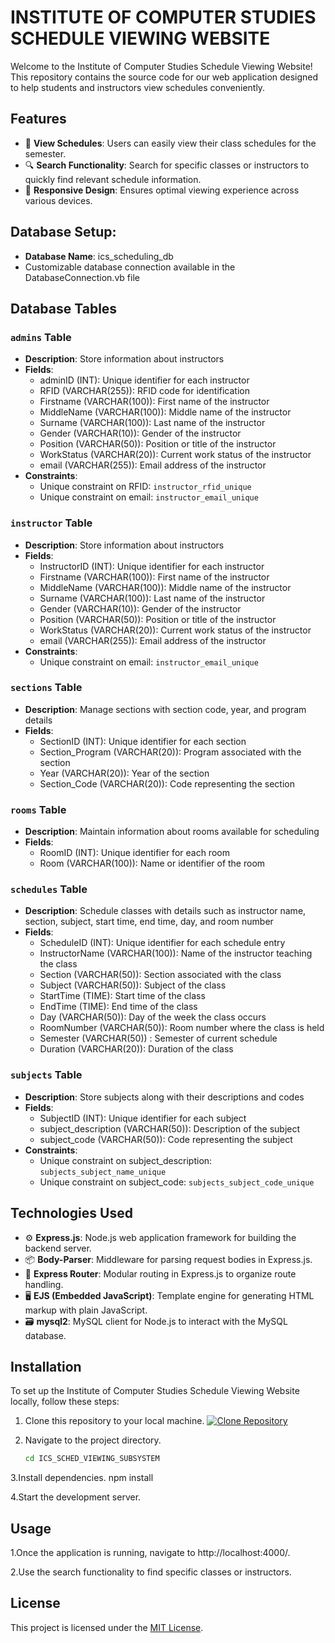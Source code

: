 # INSTITUTE OF COMPUTER STUDIES SCHEDULE VIEWING WEBSITE

Welcome to the Institute of Computer Studies Schedule Viewing Website! This repository contains the source code for our web application designed to help students and instructors view schedules conveniently.

## Features

- 📅 **View Schedules**: Users can easily view their class schedules for the semester.
- 🔍 **Search Functionality**: Search for specific classes or instructors to quickly find relevant schedule information.
- 📱 **Responsive Design**: Ensures optimal viewing experience across various devices.

## Database Setup:
- **Database Name**: ics_scheduling_db
- Customizable database connection available in the DatabaseConnection.vb file

## Database Tables

### `admins` Table
- **Description**: Store information about instructors
- **Fields**: 
    - adminID (INT): Unique identifier for each instructor
    - RFID (VARCHAR(255)): RFID code for identification
    - Firstname (VARCHAR(100)): First name of the instructor
    - MiddleName (VARCHAR(100)): Middle name of the instructor
    - Surname (VARCHAR(100)): Last name of the instructor
    - Gender (VARCHAR(10)): Gender of the instructor
    - Position (VARCHAR(50)): Position or title of the instructor
    - WorkStatus (VARCHAR(20)): Current work status of the instructor
    - email (VARCHAR(255)): Email address of the instructor
- **Constraints**: 
    - Unique constraint on RFID: `instructor_rfid_unique`
    - Unique constraint on email: `instructor_email_unique`

### `instructor` Table
- **Description**: Store information about instructors
- **Fields**: 
    - InstructorID (INT): Unique identifier for each instructor
    - Firstname (VARCHAR(100)): First name of the instructor
    - MiddleName (VARCHAR(100)): Middle name of the instructor
    - Surname (VARCHAR(100)): Last name of the instructor
    - Gender (VARCHAR(10)): Gender of the instructor
    - Position (VARCHAR(50)): Position or title of the instructor
    - WorkStatus (VARCHAR(20)): Current work status of the instructor
    - email (VARCHAR(255)): Email address of the instructor
- **Constraints**: 
    - Unique constraint on email: `instructor_email_unique`

### `sections` Table
- **Description**: Manage sections with section code, year, and program details
- **Fields**:
    - SectionID (INT): Unique identifier for each section
    - Section_Program (VARCHAR(20)): Program associated with the section
    - Year (VARCHAR(20)): Year of the section
    - Section_Code (VARCHAR(20)): Code representing the section

### `rooms` Table
- **Description**: Maintain information about rooms available for scheduling
- **Fields**:
    - RoomID (INT): Unique identifier for each room
    - Room (VARCHAR(100)): Name or identifier of the room

### `schedules` Table
- **Description**: Schedule classes with details such as instructor name, section, subject, start time, end time, day, and room number
- **Fields**:
    - ScheduleID (INT): Unique identifier for each schedule entry
    - InstructorName (VARCHAR(100)): Name of the instructor teaching the class
    - Section (VARCHAR(50)): Section associated with the class
    - Subject (VARCHAR(50)): Subject of the class
    - StartTime (TIME): Start time of the class
    - EndTime (TIME): End time of the class
    - Day (VARCHAR(50)): Day of the week the class occurs
    - RoomNumber (VARCHAR(50)): Room number where the class is held
    - Semester (VARCHAR(50)) : Semester of current schedule
    - Duration (VARCHAR(20)): Duration of the class

### `subjects` Table
- **Description**: Store subjects along with their descriptions and codes
- **Fields**:
    - SubjectID (INT): Unique identifier for each subject
    - subject_description (VARCHAR(50)): Description of the subject
    - subject_code (VARCHAR(50)): Code representing the subject
- **Constraints**: 
    - Unique constraint on subject_description: `subjects_subject_name_unique`
    - Unique constraint on subject_code: `subjects_subject_code_unique`

## Technologies Used

- ⚙️ **Express.js**: Node.js web application framework for building the backend server.
- 📦 **Body-Parser**: Middleware for parsing request bodies in Express.js.
- 🚦 **Express Router**: Modular routing in Express.js to organize route handling.
- 🖥️ **EJS (Embedded JavaScript)**: Template engine for generating HTML markup with plain JavaScript.
- 🗃️ **mysql2**: MySQL client for Node.js to interact with the MySQL database.

## Installation

To set up the Institute of Computer Studies Schedule Viewing Website locally, follow these steps:

1. Clone this repository to your local machine.
   [![Clone Repository](https://img.shields.io/badge/GitHub-Clone-blue?logo=github)](https://github.com/Johnravee/ICS_SCHED_VIEWING_SUBSYSTEM.git)

2. Navigate to the project directory.
   ```bash
   cd ICS_SCHED_VIEWING_SUBSYSTEM


3.Install dependencies.
   npm install

4.Start the development server.   

## Usage
1.Once the application is running, navigate to http://localhost:4000/.

2.Use the search functionality to find specific classes or instructors.

## License
This project is licensed under the [MIT License](LICENSE).
